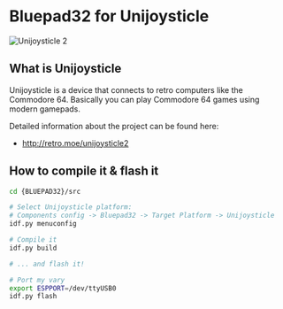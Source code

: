 # Bluepad32 for Unijoysticle

![Unijoysticle 2](https://lh3.googleusercontent.com/DChZhkyEl-qqZ3r9N7_RhzvF4zDkSdgNyZwczBofnp28D6ncXcbGq3CXBc5SeC5zooUbBCRo87stuAx-4Q7FwItz1NfaZ4_EJjX3pIroiiR-fcXPzZWk0OifvtaoA8iUJsQQnhkC9q4=-no)

## What is Unijoysticle

Unijoysticle is a device that connects to retro computers like the Commodore 64.
Basically you can play Commodore 64 games using modern gamepads.

Detailed information about the project can be found here:

* <http://retro.moe/unijoysticle2>

## How to compile it & flash it

```sh
cd {BLUEPAD32}/src

# Select Unijoysticle platform:
# Components config -> Bluepad32 -> Target Platform -> Unijoysticle
idf.py menuconfig

# Compile it
idf.py build

# ... and flash it!

# Port my vary
export ESPPORT=/dev/ttyUSB0
idf.py flash
```
